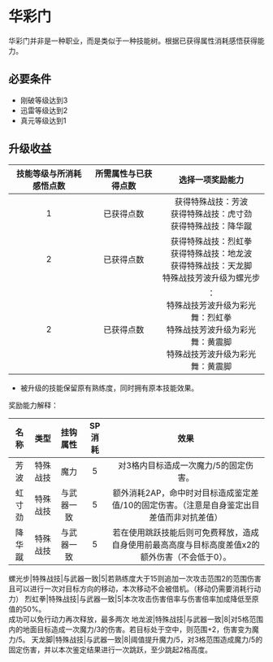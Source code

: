 # 华彩门

华彩门并非是一种职业，而是类似于一种技能树。根据已获得属性消耗感悟获得能力。

## 必要条件

* 刚破等级达到3
* 迅雷等级达到2
* 真元等级达到1

## 升级收益

技能等级与所消耗感悟点数|所需属性与已获得点数|选择一项奖励能力
:--:|:--:|:--:
1|已获得点数|获得特殊战技：芳波<br>获得特殊战技：虎寸劲<br>获得特殊战技：降华蹴
2|已获得点数|获得特殊战技：烈虹拳<br>获得特殊战技：地龙波<br>获得特殊战技：天龙脚<br>特殊战技芳波升级为螺光步
2|已获得点数|：<br>特殊战技芳波升级为彩光舞：烈虹拳<br>特殊战技芳波升级为彩光舞：黄震脚<br>特殊战技芳波升级为彩光舞：黄震脚

* 被升级的技能保留原有熟练度，同时拥有原本技能效果。

奖励能力解释：

名称|类型|挂钩属性|SP消耗|效果
:--:|:--:|:--:|:--:|:--:
芳波|特殊战技|魔力|5|对3格内目标造成一次魔力/5的固定伤害。
虹寸劲|特殊战技|与武器一致|5|额外消耗2AP，命中时对目标造成鉴定差值/10的固定伤害。（注意是自身鉴定出目差值而非对抗差值）
降华蹴|特殊战技|与武器一致|5|若在使用跳跃技能后则可免费释放，造成自身使用前最高高度与目标高度差值x2的额外伤害（不会低于0）。

螺光步|特殊战技|与武器一致|5|若熟练度大于15则追加一次攻击范围2的范围伤害且可以进行一次对目标方向的移动，本次移动不会被借机。（移动仍需要消耗行动力）
烈虹拳|特殊战技|与武器一致|5|本次攻击伤害倍率与伤害倍率加成降低至原值的50%。<br>成功可以免行动力再次释放，最多两次
地龙波|特殊战技|与武器一致|8|对5格范围内的地面目标造成一次魔力/3的伤害。若目标处于空中，则范围+2，伤害变为魔力/5。
天龙脚|特殊战技|与武器一致|8|阈值提升魔力/5，对3格范围造成魔力/5的固定伤害，并以本次鉴定结果进行一次跳跃，至少跳起2格高度。